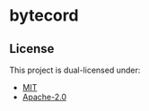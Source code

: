 # bytecord

## License

This project is dual-licensed under:

- [MIT](LICENSE-MIT)
- [Apache-2.0](LICENSE-APACHE-2.0)
